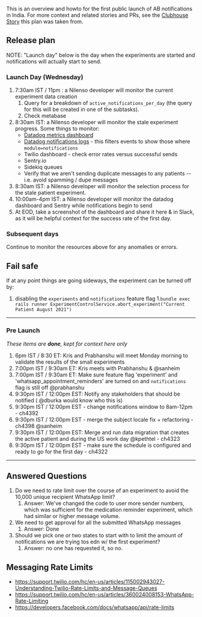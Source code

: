 This is an overview and howto for the first public launch of AB notifications in India. For more context and related stories and PRs, see the [Clubhouse Story](https://app.clubhouse.io/simpledotorg/story/4318/release-plan-for-first-full-ab-experiment) this plan was taken from.

## Release plan

NOTE: "Launch day" below is the day when the experiments are started and notifications will actually start to send.

### Launch Day (Wednesday)
1. 7:30am IST /  11pm : a Nilenso developer will monitor the current experiment data creation
   1. Query for a breakdown of `active_notifications_per_day` (the query for this will be created in one of the subtasks).
   1. Check metabase
1. 8:30am IST: a Nilenso developer will monitor the stale experiment progress. Some things to monitor:
    * [Datadog metrics dashboard](https://app.datadoghq.com/dashboard/y9g-qt8-2jp/appointment-notifications-monitoring-ihci)
    * [Datadog notifications logs](https://app.datadoghq.com/logs?saved_view=466966) - this filters events to show those where `module=notifications`
    * Twilio dashboard - check error rates versus successful sends
    * Sentry.io
    * Sidekiq queues
    * Verify that we aren't sending duplicate messages to any patients -- i.e. avoid spamming / dupe messages
1. 8:30am IST: a Nilenso developer will monitor the selection process for the stale patient experiment.
1. 10:00am-4pm IST: a Nilenso developer will monitor the datadog dashboard and Sentry while notifications begin to send
1. At EOD, take a screenshot of the dashboard and share it here & in Slack, as it will be helpful context for the success rate of the first day.

### Subsequent days

Continue to monitor the resources above for any anomalies or errors.

## Fail safe

If at any point things are going sideways, the experiment can be turned off by:

1. disabling the `experiments` and `notifications` feature flag
1.`bundle exec rails runner ExperimentControlService.abort_experiment("Current Patient August 2021")`

----
### Pre Launch

_These items are **done**, kept for context here only_

1. 6pm IST / 8:30 ET: Kris and Prabhanshu will meet Monday morning to validate the results of the small experiments
1. 7:00pm IST / 9:30am ET: Kris meets with Prabhanshu & @sanheim
1. 7:00pm IST / 9:30am ET: Make sure feature flag 'experiment' and 'whatsapp_appointment_reminders' are turned on and `notifications` flag is still off @prabhanshu
1. 9:30pm IST / 12:00pm EST: Notify any stakeholders that should be notified ( @dburka would know who this is)
1. 9:30pm IST / 12:00pm EST - change notifications window to 8am-12pm - ch4392
1. 9:30pm IST / 12:00pm EST - merge the subject locale fix + refactoring - ch4398 @sanheim
1. 9:30pm IST / 12:00pm EST: Merge and run data migration that creates the active patient and during the US work day @kpethtel - ch4323
1. 9:30pm IST / 12:00pm EST - make sure the schedule is configured and ready to go for the first day - ch4322

----

## Answered Questions

1. Do we need to rate limit over the course of an experiment to avoid the 10,000 unique recipient WhatsApp limit?
   1. Answer: We've changed the code to user more sender numbers, which was sufficient for the medication reminder experiment, which had similar or higher message volume.
3. We need to get approval for all the submitted WhatsApp messages
   1. Answer: Done
4. Should we pick one or two states to start with to limit the amount of notifications we are trying tos edn w/ the first experiment?
   1. Answer: no one has requested it, so no.

## Messaging Rate Limits

* https://support.twilio.com/hc/en-us/articles/115002943027-Understanding-Twilio-Rate-Limits-and-Message-Queues
* https://support.twilio.com/hc/en-us/articles/360024008153-WhatsApp-Rate-Limiting
* https://developers.facebook.com/docs/whatsapp/api/rate-limits